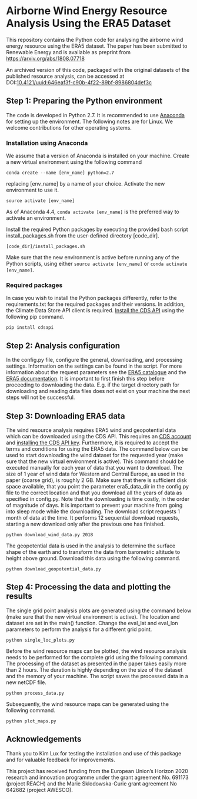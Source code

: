 # Airborne Wind Energy Resource Analysis Using the ERA5 Dataset

This repository contains the Python code for analysing the airborne wind energy resource using the ERA5 dataset. The paper has been submitted to Renewable Energy and is available as preprint from https://arxiv.org/abs/1808.07718

An archived version of this code, packaged with the original datasets of the published resource analysis, can be accessed at DOI:[10.4121/uuid:646eaf3f-c90b-4f22-89bf-8986804def3c](http://doi.org/10.4121/uuid:646eaf3f-c90b-4f22-89bf-8986804def3c)

## Step 1: Preparing the Python environment

The code is developed in Python 2.7. It is recommended to use [Anaconda](https://conda.io/docs/user-guide/install/index.html#regular-installation) for setting up the environment. The following notes are for Linux. We welcome contributions for other operating systems.

### Installation using Anaconda

We assume that a version of Anaconda is installed on your machine. Create a new virtual environment using the following command

 ```commandline
conda create --name [env_name] python=2.7
```
replacing [env_name] by a name of your choice.
Activate the new environment to use it.

```commandline
source activate [env_name]
```

As of Anaconda 4.4, ```conda activate [env_name]``` is the preferred way to activate an environment.

Install the required Python packages by executing the provided bash script install_packages.sh from the user-defined directory [code_dir].

```commandline
[code_dir]/install_packages.sh
```

Make sure that the new environment is active before running any of the Python scripts, using either ```source activate [env_name]``` or ```conda activate [env_name]```.

### Required packages

In case you wish to install the Python packages differently, refer to the requirements.txt for the required packages and their versions. In addition, the Climate Data Store API client is required. [Install the CDS API](https://cds.climate.copernicus.eu/api-how-to) using the following pip command.

```commandline
pip install cdsapi
```

## Step 2: Analysis configuration

In the config.py file, configure the general, downloading, and processing settings. Information on the settings can be found in the script. For more information about the request parameters see the [ERA5 catalogue](http://apps.ecmwf.int/data-catalogues/era5) and the [ERA5 documentation](https://software.ecmwf.int/wiki/display/CKB/ERA5+data+documentation). It is important to first finish this step before proceeding to downloading the data. E.g. if the target directory path for downloading and reading data files does not exist on your machine the next steps will not be successful.

## Step 3: Downloading ERA5 data

The wind resource analysis requires ERA5 wind and geopotential data which can be downloaded using the CDS API. This
requires an [CDS account](https://cds.climate.copernicus.eu/user/register) and
[installing the CDS API key](https://cds.climate.copernicus.eu/api-how-to).
Furthermore, it is required to accept the terms and conditions for using the ERA5 data. The command below can be used to
start downloading the wind dataset for the requested year (make sure that the new virtual environment is active). This
command should be executed manually for each year of data that you want to download. The size of 1 year of wind data for
Western and Central Europe, as used in the paper (coarse grid), is roughly 2 GB. Make sure that there is sufficient disk
space available, that you point the parameter era5_data_dir in the config.py file to the correct location and that you download all the years of data as specified in config.py. Note that the downloading is time
costly, in the order of magnitude of days. It is important to prevent your machine from going into sleep mode while the downloading. The
download script requests 1 month of data at the time. It performs 12 sequential download requests, starting a new
download only after the previous one has finished.

```commandline
python download_wind_data.py 2018
```

The geopotential data is used in the analysis to determine the surface shape of the earth and to transform the data from barometric altitude to height above ground. Download this data using the following command.

```commandline
python download_geopotential_data.py
```

## Step 4: Processing the data and plotting the results
The single grid point analysis plots are generated using the command below (make sure that the new virtual environment is active). The location and dataset are set in the main() function. Change the eval_lat and eval_lon parameters to perform the analysis for a different grid point.

```commandline
python single_loc_plots.py
```

Before the wind resource maps can be plotted, the wind resource analysis needs to be performed for the complete grid using the following command. The processing of the dataset as presented in the paper takes easily more than 2 hours. The duration is highly depending on the size of the dataset and the memory of your machine. The script saves the processed data in a new netCDF file.

```commandline
python process_data.py
```

Subsequently, the wind resource maps can be generated using the following command.

```commandline
python plot_maps.py
```

## Acknowledgements
Thank you to Kim Lux for testing the installation and use of this package and for valuable feedback for improvements.

This project has received funding from the European Union’s Horizon 2020 research and innovation programme under the grant agreement No. 691173 (project REACH) and the Marie Sklodowska-Curie grant agreement No 642682 (project AWESCO).
